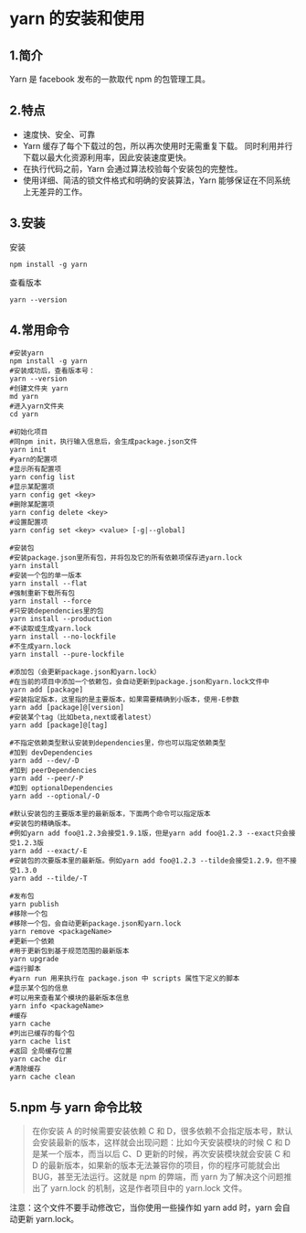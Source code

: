 # yarn 的安装和使用

## 1.简介

Yarn 是 facebook 发布的一款取代 npm 的包管理工具。

## 2.特点

- 速度快、安全、可靠
- Yarn 缓存了每个下载过的包，所以再次使用时无需重复下载。 同时利用并行下载以最大化资源利用率，因此安装速度更快。
- 在执行代码之前，Yarn 会通过算法校验每个安装包的完整性。
- 使用详细、简洁的锁文件格式和明确的安装算法，Yarn 能够保证在不同系统上无差异的工作。

## 3.安装

安装

```shell
npm install -g yarn
```

查看版本

```shell
yarn --version
```

## 4.常用命令

```shell
#安装yarn
npm install -g yarn
#安装成功后，查看版本号：
yarn --version
#创建文件夹 yarn
md yarn
#进入yarn文件夹
cd yarn

#初始化项目
#同npm init，执行输入信息后，会生成package.json文件
yarn init
#yarn的配置项
#显示所有配置项
yarn config list
#显示某配置项
yarn config get <key>
#删除某配置项
yarn config delete <key>
#设置配置项
yarn config set <key> <value> [-g|--global]

#安装包
#安装package.json里所有包，并将包及它的所有依赖项保存进yarn.lock
yarn install
#安装一个包的单一版本
yarn install --flat
#强制重新下载所有包
yarn install --force
#只安装dependencies里的包
yarn install --production
#不读取或生成yarn.lock
yarn install --no-lockfile
#不生成yarn.lock
yarn install --pure-lockfile

#添加包（会更新package.json和yarn.lock）
#在当前的项目中添加一个依赖包，会自动更新到package.json和yarn.lock文件中
yarn add [package]
#安装指定版本，这里指的是主要版本，如果需要精确到小版本，使用-E参数
yarn add [package]@[version]
#安装某个tag（比如beta,next或者latest）
yarn add [package]@[tag]

#不指定依赖类型默认安装到dependencies里，你也可以指定依赖类型
#加到 devDependencies
yarn add --dev/-D
#加到 peerDependencies
yarn add --peer/-P
#加到 optionalDependencies
yarn add --optional/-O

#默认安装包的主要版本里的最新版本，下面两个命令可以指定版本
#安装包的精确版本。
#例如yarn add foo@1.2.3会接受1.9.1版，但是yarn add foo@1.2.3 --exact只会接受1.2.3版
yarn add --exact/-E
#安装包的次要版本里的最新版。例如yarn add foo@1.2.3 --tilde会接受1.2.9，但不接受1.3.0
yarn add --tilde/-T

#发布包
yarn publish
#移除一个包
#移除一个包，会自动更新package.json和yarn.lock
yarn remove <packageName>
#更新一个依赖
#用于更新包到基于规范范围的最新版本
yarn upgrade
#运行脚本
#yarn run 用来执行在 package.json 中 scripts 属性下定义的脚本
#显示某个包的信息
#可以用来查看某个模块的最新版本信息
yarn info <packageName>
#缓存
yarn cache
#列出已缓存的每个包
yarn cache list
#返回 全局缓存位置
yarn cache dir
#清除缓存
yarn cache clean
```

## 5.npm 与 yarn 命令比较

> 在你安装 A 的时候需要安装依赖 C 和 D，很多依赖不会指定版本号，默认会安装最新的版本，这样就会出现问题：比如今天安装模块的时候 C 和 D 是某一个版本，而当以后 C、D 更新的时候，再次安装模块就会安装 C 和 D 的最新版本，如果新的版本无法兼容你的项目，你的程序可能就会出 BUG，甚至无法运行。这就是 npm 的弊端，而 yarn 为了解决这个问题推出了 yarn.lock 的机制，这是作者项目中的 yarn.lock 文件。

注意：这个文件不要手动修改它，当你使用一些操作如 yarn add 时，yarn 会自动更新 yarn.lock。
